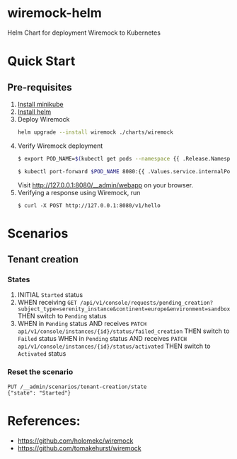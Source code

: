 # wiremock-helm
Helm Chart for deployment Wiremock to Kubernetes

# Quick Start
## Pre-requisites
1. [Install minikube](https://kubernetes.io/docs/tasks/tools/install-minikube/)
2. [Install helm](https://helm.sh/docs/intro/install/)
3. Deploy Wiremock
    ```bash
    helm upgrade --install wiremock ./charts/wiremock
    ```
4. Verify Wiremock deployment
    ```bash
    $ export POD_NAME=$(kubectl get pods --namespace {{ .Release.Namespace }} -l "app.kubernetes.io/name={{ include "wiremock.name" . }},app.kubernetes.io/instance={{ .Release.Name }}" -o jsonpath="{.items[0].metadata.name}")

    $ kubectl port-forward $POD_NAME 8080:{{ .Values.service.internalPort}}
    ```
    Visit http://127.0.0.1:8080/__admin/webapp on your browser.
5. Verifying a response using Wiremock, run
    ```
    $ curl -X POST http://127.0.0.1:8080/v1/hello
    ```

# Scenarios

## Tenant creation

### States

1. INITIAL `Started` status
2. WHEN receiving `GET /api/v1/console/requests/pending_creation?subject_type=serenity_instance&continent=europe&environment=sandbox` THEN switch to `Pending` status
3. WHEN in `Pending` status AND receives `PATCH api/v1/console/instances/{id}/status/failed_creation` THEN switch to `Failed` status
   WHEN in `Pending` status AND receives `PATCH api/v1/console/instances/{id}/status/activated` THEN switch to `Activated` status

### Reset the scenario

```
PUT /__admin/scenarios/tenant-creation/state
{"state": "Started"}
```

# References:
* https://github.com/holomekc/wiremock
* https://github.com/tomakehurst/wiremock
